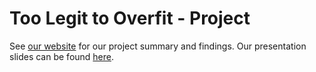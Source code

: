 # Too Legit to Overfit - Project

See [our website](https://ids-s1-20.github.io/project-too_legit_to_overfit/) for our project summary and findings. Our presentation slides can be found [here](https://github.com/ids-s1-20/project-too_legit_to_overfit/blob/main/presentation/presentation.html).

